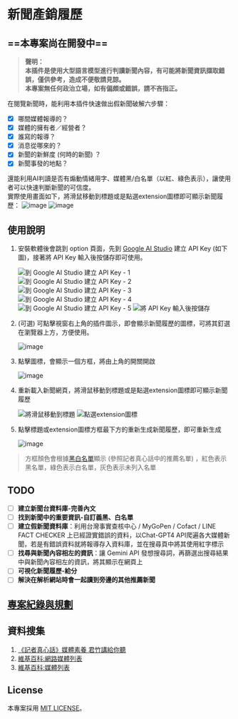 # 新聞產銷履歷

## ==**本專案尚在開發中**==

> **聲明：**  
> **本插件是使用大型語言模型進行判讀新聞內容，有可能將新聞資訊擷取錯誤，僅供參考，造成不便敬請見諒。**  
> **本專案無任何政治立場，如有偏頗或錯誤，請不吝指正。**

在閱覽新聞時，能利用本插件快速做出假新聞破解六步驟：

- [x] 哪間媒體報導的？  
- [x] 媒體的擁有者／經營者？  
- [x] 誰寫的報導？  
- [x] 消息從哪來的？  
- [x] 新聞的新鮮度 (何時的新聞) ？  
- [x] 新聞事發的地點？

還能利用AI判讀是否有煽動情緒用字、媒體黑/白名單（以紅、綠色表示），讓使用者可以快速判斷新聞的可信度。  
實際使用畫面如下，將滑鼠移動到標題或是點選extension圖標即可顯示新聞履歷：
![image](./docs/assets/劉容安／二戰大時代下，台灣畫壇《戰爭中的美術》是「黑歷史」嗎？.png)
![image](./docs/assets/趕快試試看！「把洗衣粉倒進馬桶」神奇效果曝：比浴廁清潔劑好用.png)

## 使用說明

1. 安裝軟體後會跳到 option 頁面，先到 [Google AI Studio](https://aistudio.google.com/app/apikey) 建立 API Key (如下圖)，接著將 API Key 輸入後按儲存即可使用。

    ![到 [Google AI Studio](https://aistudio.google.com/app/apikey) 建立 API Key - 1](docs/assets/step-1.png)
    ![到 [Google AI Studio](https://aistudio.google.com/app/apikey) 建立 API Key - 2](docs/assets/step-2.png)
    ![到 [Google AI Studio](https://aistudio.google.com/app/apikey) 建立 API Key - 3](docs/assets/step-3.png)
    ![到 [Google AI Studio](https://aistudio.google.com/app/apikey) 建立 API Key - 4](docs/assets/step-4.png)
    ![到 [Google AI Studio](https://aistudio.google.com/app/apikey) 建立 API Key - 5](docs/assets/step-5.png)
    ![將 API Key 輸入後按儲存](docs/assets/step-6.png)

2. (可選) 可點擊視窗右上角的插件圖示，即會顯示新聞履歷的圖標，可將其釘選在瀏覽器上方，方便使用。

    ![image](image.png)

3. 點擊圖標，會顯示一個方框，將由上角的開關開啟

    ![image](image-1.png)

4. 重新載入新聞網頁，將滑鼠移動到標題或是點選extension圖標即可顯示新聞履歷

    ![將滑鼠移動到標題](image-2.png)
    ![點選extension圖標](image-3.png)

5. 點擊標題或extension圖標方框最下方的重新生成新聞履歷，即可重新生成

    ![image](image-4.png)

> 方框顏色會根據[黑白名單](./database/brand-certification.json)顯示 (參照記者真心話中的推薦名單) ，紅色表示黑名單，綠色表示白名單，灰色表示未列入名單

## TODO

- [ ] **建立新聞台資料庫-完善內文**
- [ ] **找到新聞中的重要資訊-自訂義黑、白名單**
- [ ] **建立假新聞資料庫**：利用台灣事實查核中心 / MyGoPen / Cofact / LINE FACT CHECKER 上已經證實錯誤的資料，以Chat-GPT4 API爬遍各大媒體新聞，若是有錯誤資料就將報導存入資料庫，並在搜尋頁中將其使用紅字標示
- [ ] **找尋與新聞內容相左的資訊**：讓 Gemini API 發想搜尋詞，再篩選出搜尋結果中與新聞內容相左的資訊，將其顯示在網頁上
- [ ] **可視化新聞履歷-給分**
- [ ] **解決在解析網站時會一起讀到旁邊的其他推薦新聞**

## [專案紀錄與規劃](./docs/專案紀錄與規劃.md)

## 資料搜集

1. [《記者真心話》媒體素養 君竹講給你聽](https://youtube.com/playlist?list=PLhfj29-zn1-WuHpt_zsaQmTljob8nMRhq&feature=shared)
2. [維基百科:網路媒體列表](https://zh.wikipedia.org/zh-tw/%E7%B6%B2%E8%B7%AF%E5%AA%92%E9%AB%94%E5%88%97%E8%A1%A8)
3. [維基百科:媒體列表](https://zh.wikipedia.org/zh-tw/Wikipedia:%E5%AA%92%E9%AB%94%E5%88%97%E8%A1%A8)

## License

本專案採用 [MIT LICENSE](LICENSE)。

